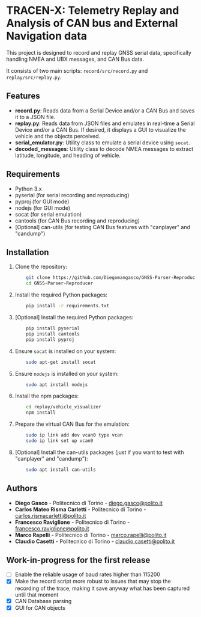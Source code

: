 # TRACEN-X: Telemetry Replay and Analysis of CAN bus and External Navigation data

This project is designed to record and replay GNSS serial data, specifically handling NMEA and UBX messages, and CAN Bus data. 

It consists of two main scripts: `record/src/record.py` and `replay/src/replay.py`.

## Features

- **record.py**: Reads data from a Serial Device and/or a CAN Bus and saves it to a JSON file.
- **replay.py**: Reads data from JSON files and emulates in real-time a Serial Device and/or a CAN Bus. If desired, it displays a GUI to visualize the vehicle and the objects perceived.
- **serial_emulator.py**: Utility class to emulate a serial device using `socat`.
- **decoded_messages**: Utility class to decode NMEA messages to extract latitude, longitude, and heading of vehicle.

## Requirements

- Python 3.x
- pyserial (for serial recording and reproducing)
- pyproj (for GUI mode)
- nodejs (for GUI mode)
- socat (for serial emulation)
- cantools (for CAN Bus recording and reproducing)
- [Optional] can-utils (for testing CAN Bus features with "canplayer" and "candump")

## Installation

1. Clone the repository:
    ```sh
        git clone https://github.com/Diegomangasco/GNSS-Parser-Reproducer.git
        cd GNSS-Parser-Reproducer
    ```
2. Install the required Python packages:
   ```sh
       pip install -r requirements.txt
   ```

3. [Optional] Install the required Python packages:
    ```sh
        pip install pyserial
        pip install cantools
        pip install pyproj
    ```

4. Ensure `socat` is installed on your system:
    ```sh
        sudo apt-get install socat
    ```

5. Ensure `nodejs` is installed on your system:
    ```sh
        sudo apt install nodejs
    ```

6. Install the npm packages:
    ```sh
        cd replay/vehicle_visualizer
        npm install
    ```

7. Prepare the virtual CAN Bus for the emulation:
    ```sh
        sudo ip link add dev vcan0 type vcan
        sudo ip link set up vcan0       
    ```

8. [Optional] Install the can-utils packages (just if you want to test with "canplayer" and "candump"):
    ```sh
        sudo apt install can-utils
    ```

## Authors
- **Diego Gasco** - Politecnico di Torino - diego.gasco@polito.it
- **Carlos Mateo Risma Carletti** - Politecnico di Torino - carlos.rismacarletti@polito.it
- **Francesco Raviglione** - Politecnico di Torino - francesco.raviglione@polito.it
- **Marco Rapelli** - Politecnico di Torino - marco.rapelli@polito.it
- **Claudio Casetti** - Politecnico di Torino - claudio.casetti@polito.it

## Work-in-progress for the first release
- [ ] Enable the reliable usage of baud rates higher than 115200
- [X] Make the record script more robust to issues that may stop the recording of the trace, making it save anyway what has been captured until that moment
- [X] CAN Database parsing
- [X] GUI for CAN objects
